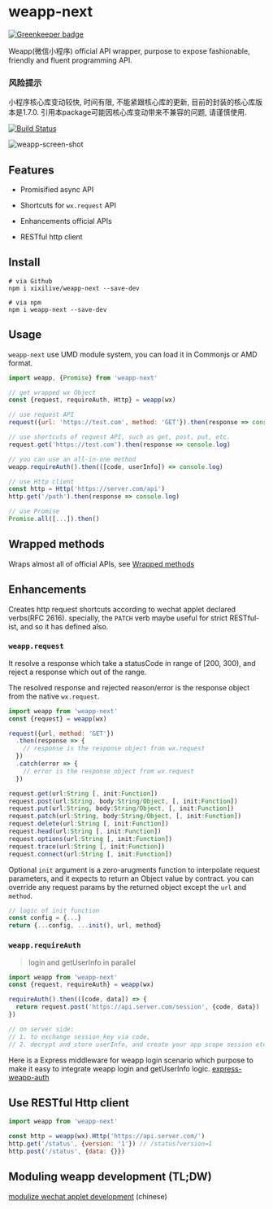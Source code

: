 # weapp-next

[![Greenkeeper badge](https://badges.greenkeeper.io/xixilive/weapp-next.svg)](https://greenkeeper.io/)

Weapp(微信小程序) official API wrapper, purpose to expose fashionable, friendly and fluent programming API.

### 风险提示

小程序核心库变动较快, 时间有限, 不能紧跟核心库的更新, 目前的封装的核心库版本是1.7.0. 引用本package可能因核心库变动带来不兼容的问题, 请谨慎使用.

[![Build Status](https://travis-ci.org/xixilive/weapp-next.svg?branch=master)](https://travis-ci.org/xixilive/weapp-next)

![weapp-screen-shot](./docs/screen-shot.png)

## Features

- Promisified async API

- Shortcuts for `wx.request` API

- Enhancements official APIs

- RESTful http client

## Install

```
# via Github
npm i xixilive/weapp-next --save-dev
```

```
# via npm
npm i weapp-next --save-dev
```

## Usage

`weapp-next` use UMD module system, you can load it in Commonjs or AMD format.

```js
import weapp, {Promise} from 'weapp-next'

// get wrapped wx Object
const {request, requireAuth, Http} = weapp(wx)

// use request API
request({url: 'https://test.com', method: 'GET'}).then(response => console.log)

// use shortcuts of request API, such as get, post, put, etc.
request.get('https://test.com').then(response => console.log)

// you can use an all-in-one method
weapp.requireAuth().then(([code, userInfo]) => console.log)

// use Http client
const http = Http('https://server.com/api')
http.get('/path').then(response => console.log)

// use Promise
Promise.all([...]).then()
```

## Wrapped methods

Wraps almost all of official APIs, see [Wrapped methods](./docs/METHODS.md)

## Enhancements

Creates http request shortcuts according to wechat applet declared verbs(RFC 2616). specially, the `PATCH` verb maybe useful for strict RESTful-ist, and so it has defined also.

### `weapp.request`

It resolve a response which take a statusCode in range of [200, 300), and reject a response which out of the range.

The resolved response and rejected reason/error is the response object from the native `wx.request`.

```js
import weapp from 'weapp-next'
const {request} = weapp(wx)

request({url, method: 'GET'})
  .then(response => {
    // response is the response object from wx.request
  })
  .catch(error => {
    // error is the response object from wx.request
  })

request.get(url:String [, init:Function])
request.post(url:String, body:String/Object, [, init:Function])
request.put(url:String, body:String/Object, [, init:Function])
request.patch(url:String, body:String/Object, [, init:Function])
request.delete(url:String [, init:Function])
request.head(url:String [, init:Function])
request.options(url:String [, init:Function])
request.trace(url:String [, init:Function])
request.connect(url:String [, init:Function])
```

Optional `init` argument is a zero-arugments function to interpolate request parameters, and it expects to return an Object value by contract. you can override any request params by the returned object except the `url` and `method`.

```js
// logic of init function
const config = {...}
return {...config, ...init(), url, method}
```

### `weapp.requireAuth`

> login and getUserInfo in parallel

```js
import weapp from 'weapp-next'
const {request, requireAuth} = weapp(wx)

requireAuth().then(([code, data]) => {
  return request.post('https://api.server.com/session', {code, data})  
})

// on server side:
// 1. to exchange session_key via code,
// 2. decrypt and store userInfo, and create your app scope session etc.
```

Here is a Express middleware for weapp login scenario which purpose to make it easy to integrate weapp login and getUserInfo logic. [express-weapp-auth](https://github.com/xixilive/express-weapp-auth)

## Use RESTful Http client

```js
import weapp from 'weapp-next'

const http = weapp(wx).Http('https://api.server.com/')
http.get('/status', {version: '1'}) // /status?version=1
http.post('/status', {data: {}})
```

## Moduling weapp development (TL;DW)

 [modulize wechat applet development](https://gist.github.com/xixilive/5bf1cde16f898faff2e652dbd08cf669) (chinese)
